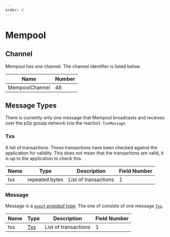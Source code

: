```yaml
---
order: 4
---
```

# Mempool

## Channel

Mempool has one channel. The channel identifier is listed below.

| Name           | Number |
|----------------|--------|
| MempoolChannel | 48     |

## Message Types

There is currently only one message that Mempool broadcasts and receives over
the p2p gossip network (via the reactor): `TxsMessage`

### Txs

A list of transactions. These transactions have been checked against the application for validity. This does not mean that the transactions are valid, it is up to the application to check this.

| Name | Type           | Description          | Field Number |
|------|----------------|----------------------|--------------|
| txs  | repeated bytes | List of transactions | 1            |

### Message

Message is a [`oneof` protobuf type](https://developers.google.com/protocol-buffers/docs/proto#oneof). The one of consists of one message [`Txs`](#txs).

| Name | Type        | Description           | Field Number |
|------|-------------|-----------------------|--------------|
| txs  | [Txs](#txs) | List of transactions | 1            |
